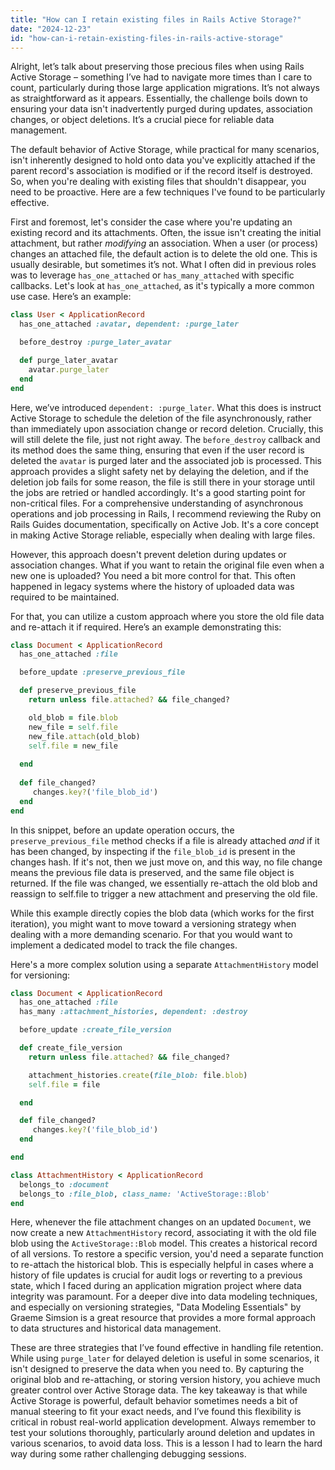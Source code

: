 ```yaml
---
title: "How can I retain existing files in Rails Active Storage?"
date: "2024-12-23"
id: "how-can-i-retain-existing-files-in-rails-active-storage"
---
```


Alright, let’s talk about preserving those precious files when using Rails Active Storage – something I’ve had to navigate more times than I care to count, particularly during those large application migrations. It’s not always as straightforward as it appears. Essentially, the challenge boils down to ensuring your data isn't inadvertently purged during updates, association changes, or object deletions. It’s a crucial piece for reliable data management.

The default behavior of Active Storage, while practical for many scenarios, isn't inherently designed to hold onto data you've explicitly attached if the parent record's association is modified or if the record itself is destroyed. So, when you're dealing with existing files that shouldn't disappear, you need to be proactive. Here are a few techniques I've found to be particularly effective.

First and foremost, let's consider the case where you're updating an existing record and its attachments. Often, the issue isn't creating the initial attachment, but rather *modifying* an association. When a user (or process) changes an attached file, the default action is to delete the old one. This is usually desirable, but sometimes it’s not. What I often did in previous roles was to leverage `has_one_attached` or `has_many_attached` with specific callbacks. Let's look at `has_one_attached`, as it's typically a more common use case. Here’s an example:

```ruby
class User < ApplicationRecord
  has_one_attached :avatar, dependent: :purge_later

  before_destroy :purge_later_avatar

  def purge_later_avatar
    avatar.purge_later
  end
end
```

Here, we’ve introduced `dependent: :purge_later`. What this does is instruct Active Storage to schedule the deletion of the file asynchronously, rather than immediately upon association change or record deletion. Crucially, this will still delete the file, just not right away. The `before_destroy` callback and its method does the same thing, ensuring that even if the user record is deleted the `avatar` is purged later and the associated job is processed.  This approach provides a slight safety net by delaying the deletion, and if the deletion job fails for some reason, the file is still there in your storage until the jobs are retried or handled accordingly. It's a good starting point for non-critical files. For a comprehensive understanding of asynchronous operations and job processing in Rails, I recommend reviewing the Ruby on Rails Guides documentation, specifically on Active Job. It's a core concept in making Active Storage reliable, especially when dealing with large files.

However, this approach doesn't prevent deletion during updates or association changes. What if you want to retain the original file even when a new one is uploaded? You need a bit more control for that. This often happened in legacy systems where the history of uploaded data was required to be maintained.

For that, you can utilize a custom approach where you store the old file data and re-attach it if required. Here’s an example demonstrating this:

```ruby
class Document < ApplicationRecord
  has_one_attached :file

  before_update :preserve_previous_file

  def preserve_previous_file
    return unless file.attached? && file_changed?

    old_blob = file.blob
    new_file = self.file
    new_file.attach(old_blob)
    self.file = new_file
    
  end
  
  def file_changed?
     changes.key?('file_blob_id')
  end
end

```

In this snippet, before an update operation occurs, the `preserve_previous_file` method checks if a file is already attached *and* if it has been changed, by inspecting if the `file_blob_id` is present in the changes hash. If it's not, then we just move on, and this way, no file change means the previous file data is preserved, and the same file object is returned. If the file was changed, we essentially re-attach the old blob and reassign to self.file to trigger a new attachment and preserving the old file.

While this example directly copies the blob data (which works for the first iteration), you might want to move toward a versioning strategy when dealing with a more demanding scenario. For that you would want to implement a dedicated model to track the file changes.

Here's a more complex solution using a separate `AttachmentHistory` model for versioning:

```ruby
class Document < ApplicationRecord
  has_one_attached :file
  has_many :attachment_histories, dependent: :destroy

  before_update :create_file_version

  def create_file_version
    return unless file.attached? && file_changed?

    attachment_histories.create(file_blob: file.blob)
    self.file = file

  end

  def file_changed?
     changes.key?('file_blob_id')
  end

end

class AttachmentHistory < ApplicationRecord
  belongs_to :document
  belongs_to :file_blob, class_name: 'ActiveStorage::Blob'
end
```

Here, whenever the file attachment changes on an updated `Document`, we now create a new `AttachmentHistory` record, associating it with the old file blob using the `ActiveStorage::Blob` model. This creates a historical record of all versions. To restore a specific version, you'd need a separate function to re-attach the historical blob. This is especially helpful in cases where a history of file updates is crucial for audit logs or reverting to a previous state, which I faced during an application migration project where data integrity was paramount. For a deeper dive into data modeling techniques, and especially on versioning strategies, "Data Modeling Essentials" by Graeme Simsion is a great resource that provides a more formal approach to data structures and historical data management.

These are three strategies that I’ve found effective in handling file retention. While using `purge_later` for delayed deletion is useful in some scenarios, it isn't designed to preserve the data when you need to. By capturing the original blob and re-attaching, or storing version history, you achieve much greater control over Active Storage data. The key takeaway is that while Active Storage is powerful, default behavior sometimes needs a bit of manual steering to fit your exact needs, and I’ve found this flexibility is critical in robust real-world application development. Always remember to test your solutions thoroughly, particularly around deletion and updates in various scenarios, to avoid data loss. This is a lesson I had to learn the hard way during some rather challenging debugging sessions.
